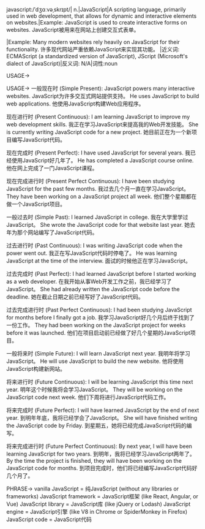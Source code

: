 javascript:/ˈdʒɑːvəˌskrɪpt/| n.|JavaScript|A scripting language, primarily used in web development, that allows for dynamic and interactive elements on websites.|Example: JavaScript is used to create interactive forms on websites. JavaScript被用来在网站上创建交互式表单。

|Example:  Many modern websites rely heavily on JavaScript for their functionality. 许多现代网站严重依赖JavaScript来实现其功能。
|近义词: ECMAScript (a standardized version of JavaScript), JScript (Microsoft's dialect of JavaScript)|反义词: N/A|词性:noun


USAGE->

USAGE->
一般现在时 (Simple Present):
JavaScript powers many interactive websites. JavaScript为许多交互式网站提供支持。
He uses JavaScript to build web applications. 他使用JavaScript构建Web应用程序。


现在进行时 (Present Continuous):
I am learning JavaScript to improve my web development skills. 我正在学习JavaScript来提高我的Web开发技能。
She is currently writing JavaScript code for a new project. 她目前正在为一个新项目编写JavaScript代码。


现在完成时 (Present Perfect):
I have used JavaScript for several years. 我已经使用JavaScript好几年了。
He has completed a JavaScript course online. 他在网上完成了一门JavaScript课程。


现在完成进行时 (Present Perfect Continuous):
I have been studying JavaScript for the past few months. 我过去几个月一直在学习JavaScript。
They have been working on a JavaScript project all week. 他们整个星期都在做一个JavaScript项目。


一般过去时 (Simple Past):
I learned JavaScript in college. 我在大学里学过JavaScript。
She wrote the JavaScript code for that website last year. 她去年为那个网站编写了JavaScript代码。


过去进行时 (Past Continuous):
I was writing JavaScript code when the power went out. 我正在写JavaScript代码时停电了。
He was learning JavaScript at the time of the interview.  面试的时候他正在学习JavaScript。


过去完成时 (Past Perfect):
I had learned JavaScript before I started working as a web developer. 在我开始从事Web开发工作之前，我已经学习了JavaScript。
She had already written the JavaScript code before the deadline.  她在截止日期之前已经写好了JavaScript代码。


过去完成进行时 (Past Perfect Continuous):
I had been studying JavaScript for months before I finally got a job. 我学习JavaScript好几个月后终于找到了一份工作。
They had been working on the JavaScript project for weeks before it was launched.  他们在项目启动前已经做了好几个星期的JavaScript项目。


一般将来时 (Simple Future):
I will learn JavaScript next year. 我明年将学习JavaScript。
He will use JavaScript to build the new website. 他将使用JavaScript构建新网站。


将来进行时 (Future Continuous):
I will be learning JavaScript this time next year. 明年这个时候我将会学习JavaScript。
They will be working on the JavaScript code next week.  他们下周将进行JavaScript代码工作。


将来完成时 (Future Perfect):
I will have learned JavaScript by the end of next year. 到明年年底，我将已经学会了JavaScript。
She will have finished writing the JavaScript code by Friday. 到星期五，她将已经完成JavaScript代码的编写。


将来完成进行时 (Future Perfect Continuous):
By next year, I will have been learning JavaScript for two years. 到明年，我将已经学习JavaScript两年了。
By the time the project is finished, they will have been working on the JavaScript code for months. 到项目完成时，他们将已经编写JavaScript代码好几个月了。



PHRASE->
vanilla JavaScript =  纯JavaScript (without any libraries or frameworks)
JavaScript framework = JavaScript框架 (like React, Angular, or Vue)
JavaScript library = JavaScript库 (like jQuery or Lodash)
JavaScript engine = JavaScript引擎 (like V8 in Chrome or SpiderMonkey in Firefox)
JavaScript code = JavaScript代码
